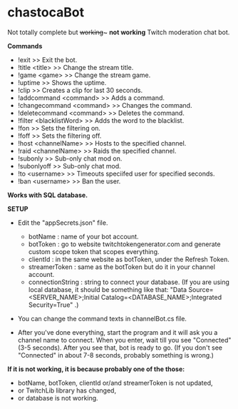 # chastocaBot
Not totally complete but ~~working~~~ **not working** Twitch moderation chat bot.

<b>Commands</b>

- !exit >> Exit the bot.
- !title \<title> >> Change the stream title.
- !game \<game> >> Change the stream game.
- !uptime >> Shows the uptime.
- !clip >> Creates a clip for last 30 seconds.
- !addcommand \<command> <answer> >> Adds a command.
- !changecommand \<command> <newCommand> <answer> >> Changes the command.
- !deletecommand \<command> >> Deletes the command.
- !filter \<blacklistWord> >> Adds the word to the blacklist.
- !fon >> Sets the filtering on.
- !foff >> Sets the filtering off.
- !host \<channelName> >> Hosts to the specified channel.
- !raid \<channelName> >> Raids the specified channel.
- !subonly >> Sub-only chat mod on.
- !subonlyoff >> Sub-only chat mod.
- !to \<username> <seconds> >> Timeouts speciifed user for specified seconds. 
- !ban \<username> >> Ban the user.


<b> Works with SQL database. </b>
 
 <b> SETUP </b>
 
 - Edit the "appSecrets.json" file.
    - botName : name of your bot account.
    - botToken : go to website twitchtokengenerator.com and generate custom scope token that scopes everything.
    - clientId : in the same website as botToken, under the Refresh Token.
    - streamerToken : same as the botToken but do it in your channel account.
    - connectionString : string to connect your database. (If you are using local database, it should be something like that: "Data Source=<SERVER_NAME>;Initial Catalog=<DATABASE_NAME>;Integrated Security=True" .)
 - You can change the command texts in channelBot.cs file.
 
 - After you've done everything, start the program and it will ask you a channel name to connect. When you enter, wait till you see "Connected" (3-5 seconds). After you see that, bot is ready to go. (If you don't see "Connected" in about 7-8 seconds, probably something is wrong.)
 
<b> If it is not working, it is because probably one of the those: </b>
 - botName, botToken, clientId or/and streamerToken is not updated,
 - or TwitchLib library has changed,
 - or database is not working.
    
